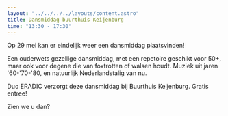 ```yaml
---
layout: "../../../../layouts/content.astro"
title: Dansmiddag buurthuis Keijenburg
time: "13:30 - 17:30"
---
```


Op 29 mei kan er eindelijk weer een dansmiddag plaatsvinden!

Een ouderwets gezellige dansmiddag, met een repetoire geschikt voor 50+, maar ook voor degene die van foxtrotten of walsen houdt.
Muziek uit jaren '60-'70-'80, en natuurlijk Nederlandstalig van nu.

Duo ERADIC verzorgt deze dansmiddag bij Buurthuis Keijenburg.
Gratis entree! 

Zien we u dan?
